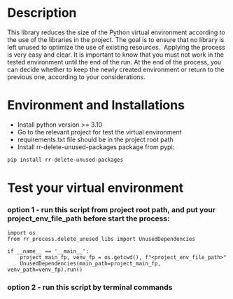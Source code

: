 # Description

This library reduces the size of the Python virtual environment according to the use of the libraries in the project.
The goal is to ensure that no library is left unused to optimize the use of existing resources.
ֿ
Applying the process is very easy and clear. It is important to know that you must not work in the tested environment until the end of the run. At the end of the process, you can decide whether to keep the newly created environment or return to the previous one, according to your considerations.


# Environment and Installations
- Install python version >= 3.10
- Go to the relevant project for test the virtual environment
- requirements.txt file should be in the project root path  
- Install rr-delete-unused-packages package from pypi:
```sh
pip install rr-delete-unused-packages
```


# Test your virtual environment
### option 1 - run this script from project root path, and put your project_env_file_path before start the process:
```code
import os
from rr_process.delete_unused_libs import UnusedDependencies

if __name__ == '__main__':
    project_main_fp, venv_fp = os.getcwd(), f"<project_env_file_path>"  
    UnusedDependencies(main_path=project_main_fp, venv_path=venv_fp).run()
```



### option 2 - run this script by terminal commands
